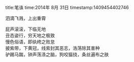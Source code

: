 title:笔诛
time:2014年 8月 31日
timestamp:1409454402746

泗滴飞溅，上出重霄<div>屁声滚滚，下临无地</div><div>丑态姿行，穷天地之极致</div><div>慢色俗语，即纨绔之败怠</div><div>披紫带，下黄冠，线索封其恶志，浩荡除其害种</div><div>驴踢马踹，钟声荡涤之脑，狗咬猫挠，条丝遍布之肤</div>